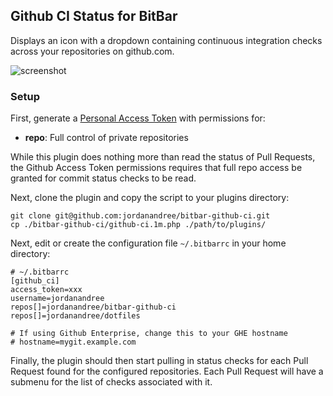 ## Github CI Status for BitBar

Displays an icon with a dropdown containing continuous integration checks across your repositories on github.com.

![screenshot](https://raw.githubusercontent.com/jordanandree/bitbar-github-ci/master/screenshot.jpg)

### Setup

First, generate a [Personal Access Token](https://github.com/settings/tokens) with permissions for:

- **repo**:  Full control of private repositories

While this plugin does nothing more than read the status of Pull Requests, the Github Access Token permissions requires that full repo access be granted for commit status checks to be read.

Next, clone the plugin and copy the script to your plugins directory:

```
git clone git@github.com:jordanandree/bitbar-github-ci.git
cp ./bitbar-github-ci/github-ci.1m.php ./path/to/plugins/
```

Next, edit or create the configuration file `~/.bitbarrc` in your home directory:

```
# ~/.bitbarrc
[github_ci]
access_token=xxx
username=jordanandree
repos[]=jordanandree/bitbar-github-ci
repos[]=jordanandree/dotfiles

# If using Github Enterprise, change this to your GHE hostname
# hostname=mygit.example.com
```

Finally, the plugin should then start pulling in status checks for each Pull Request found for the configured repositories.
Each Pull Request will have a submenu for the list of checks associated with it.
